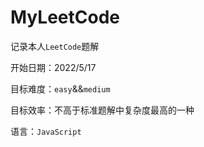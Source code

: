 # MyLeetCode

记录本人`LeetCode`题解

开始日期：2022/5/17

目标难度：`easy`&&`medium`

目标效率：不高于标准题解中复杂度最高的一种

语言：`JavaScript`

